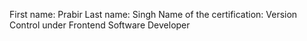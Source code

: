 
 First name: Prabir
 Last name: Singh
 Name of the certification: Version Control under Frontend Software Developer